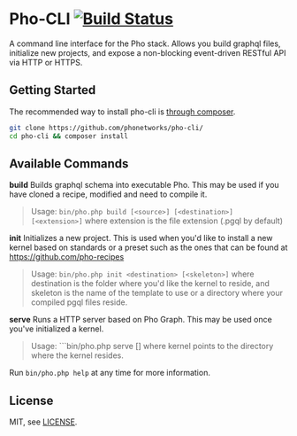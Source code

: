 # Pho-CLI [![Build Status](https://travis-ci.org/phonetworks/pho-cli.svg?branch=master)](https://travis-ci.org/phonetworks/pho-cli)

A command line interface for the Pho stack. Allows you build graphql files, initialize new projects, and expose a non-blocking event-driven RESTful API via HTTP or HTTPS.

## Getting Started

The recommended way to install pho-cli is [through composer](https://getcomposer.org/).

```bash
git clone https://github.com/phonetworks/pho-cli/
cd pho-cli && composer install
```
## Available Commands

**build**
Builds graphql schema into executable Pho. This may be used if you have cloned a recipe, modified and need to compile it.
> Usage: ```bin/pho.php build [<source>] [<destination>] [<extension>]``` where extension is the file extension (.pgql by default)
  
**init**
Initializes a new project. This is used when you'd like to install a new kernel based on standards or a preset such as the ones that can be found at https://github.com/pho-recipes
> Usage: ```bin/pho.php init <destination> [<skeleton>]``` where destination is the folder where you'd like the kernel to reside, and skeleton is the name of the template to use or a directory where your compiled pgql files reside.
  
**serve**
Runs a HTTP server based on Pho Graph. This may be used once you've initialized a kernel.
> Usage: ```bin/pho.php serve [<kernel>] where kernel points to the directory where the kernel resides.

Run ```bin/pho.php help``` at any time for more information.

## License

MIT, see [LICENSE](https://github.com/phonetworks/pho-cli/blob/master/LICENSE).


